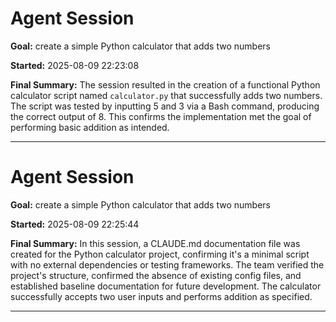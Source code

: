 # Agent Session

**Goal:** create a simple Python calculator that adds two numbers

**Started:** 2025-08-09 22:23:08

**Final Summary:** The session resulted in the creation of a functional Python calculator script named `calculator.py` that successfully adds two numbers. The script was tested by inputting 5 and 3 via a Bash command, producing the correct output of 8. This confirms the implementation met the goal of performing basic addition as intended.

---

# Agent Session

**Goal:** create a simple Python calculator that adds two numbers

**Started:** 2025-08-09 22:25:44

**Final Summary:** In this session, a CLAUDE.md documentation file was created for the Python calculator project, confirming it's a minimal script with no external dependencies or testing frameworks. The team verified the project's structure, confirmed the absence of existing config files, and established baseline documentation for future development. The calculator successfully accepts two user inputs and performs addition as specified.

---


